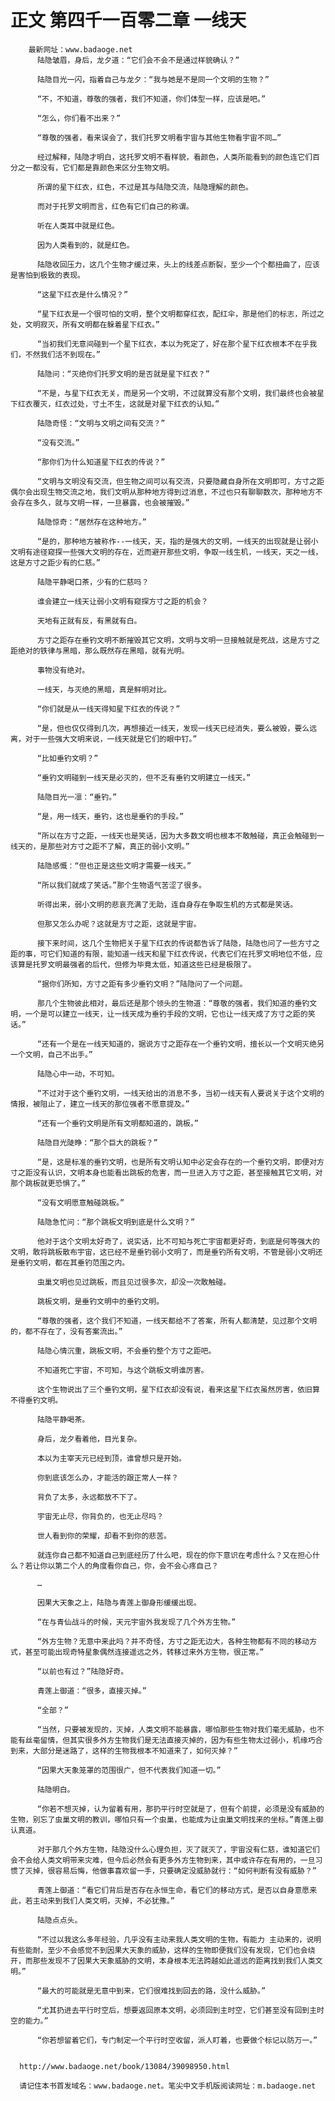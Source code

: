# 正文 第四千一百零二章 一线天
        最新网址：www.badaoge.net
          陆隐皱眉，身后，龙夕道：“它们会不会不是通过样貌确认？”
      
          陆隐目光一闪，指着自己与龙夕：“我与她是不是同一个文明的生物？”
      
          “不，不知道，尊敬的强者，我们不知道，你们体型一样，应该是吧。”
      
          “怎么，你们看不出来？”
      
          “尊敬的强者，看来误会了，我们托罗文明看宇宙与其他生物看宇宙不同…”
      
          经过解释，陆隐才明白，这托罗文明不看样貌，看颜色，人类所能看到的颜色连它们百分之一都没有，它们都是靠颜色来区分生物文明。
      
          所谓的星下红衣，红色，不过是其与陆隐交流，陆隐理解的颜色。
      
          而对于托罗文明而言，红色有它们自己的称谓。
      
          听在人类耳中就是红色。
      
          因为人类看到的，就是红色。
      
          陆隐收回压力，这几个生物才缓过来，头上的线差点断裂，至少一个个都扭曲了，应该是害怕到极致的表现。
      
          “这星下红衣是什么情况？”
      
          “星下红衣是一个很可怕的文明，整个文明都穿红衣，配红伞，那是他们的标志，所过之处，文明寂灭，所有文明都在躲着星下红衣。”
      
          “当初我们无意间碰到一个星下红衣，本以为死定了，好在那个星下红衣根本不在乎我们，不然我们活不到现在。”
      
          陆隐问：“灭绝你们托罗文明的是否就是星下红衣？”
      
          “不是，与星下红衣无关，而是另一个文明，不过就算没有那个文明，我们最终也会被星下红衣覆灭，红衣过处，寸土不生，这就是对星下红衣的认知。”
      
          陆隐奇怪：“文明与文明之间有交流？”
      
          “没有交流。”
      
          “那你们为什么知道星下红衣的传说？”
      
          “文明与文明没有交流，但生物之间可以有交流，只要隐藏自身所在文明即可，方寸之距偶尔会出现生物交流之地，我们文明从那种地方得到过消息，不过也只有聊聊数次，那种地方不会存在多久，就与文明一样，一旦暴露，也会被摧毁。”
      
          陆隐惊奇：“居然存在这种地方。”
      
          “是的，那种地方被称作--一线天，天，指的是强大的文明，一线天的出现就是让弱小文明有途径窥探一些强大文明的存在，近而避开那些文明，争取一线生机，一线天，天之一线，这是方寸之距少有的仁慈。”
      
          陆隐平静喝口茶，少有的仁慈吗？
      
          谁会建立一线天让弱小文明有窥探方寸之距的机会？
      
          天地有正就有反，有黑就有白。
      
          方寸之距存在垂钓文明不断摧毁其它文明，文明与文明一旦接触就是死战，这是方寸之距绝对的铁律与黑暗，那么既然存在黑暗，就有光明。
      
          事物没有绝对。
      
          一线天，与灭绝的黑暗，真是鲜明对比。
      
          “你们就是从一线天得知星下红衣的传说？”
      
          “是，但也仅仅得到几次，再想接近一线天，发现一线天已经消失，要么被毁，要么远离，对于一些强大文明来说，一线天就是它们的眼中钉。”
      
          “比如垂钓文明？”
      
          “垂钓文明碰到一线天是必灭的，但不乏有垂钓文明建立一线天。”
      
          陆隐目光一凛：“垂钓。”
      
          “是，用一线天，垂钓，这也是垂钓的手段。”
      
          “所以在方寸之距，一线天也是笑话，因为大多数文明也根本不敢触碰，真正会触碰到一线天的，是那些对方寸之距不了解，真正的弱小文明。”
      
          陆隐感慨：“但也正是这些文明才需要一线天。”
      
          “所以我们就成了笑话。”那个生物语气苦涩了很多。
      
          听得出来，弱小文明的悲哀充满了无助，连自身存在争取生机的方式都是笑话。
      
          但那又怎么办呢？这就是方寸之距，这就是宇宙。
      
          接下来时间，这几个生物把关于星下红衣的传说都告诉了陆隐，陆隐也问了一些方寸之距的事，可它们知道的有限，能知道一线天和星下红衣传说，代表它们在托罗文明地位不低，应该算是托罗文明最强者的后代，但修为毕竟太低，知道这些已经是极限了。
      
          “据你们所知，方寸之距有多少垂钓文明？”陆隐问了一个问题。
      
          那几个生物彼此相对，最后还是那个领头的生物道：“尊敬的强者，我们知道的垂钓文明，一个是可以建立一线天，让一线天成为垂钓手段的文明，它也让一线天成了方寸之距的笑话。”
      
          “还有一个是在一线天知道的，据说方寸之距存在一个垂钓文明，擅长以一个文明灭绝另一个文明，自己不出手。”
      
          陆隐心中一动，不可知。
      
          “不过对于这个垂钓文明，一线天给出的消息不多，当初一线天有人要说关于这个文明的情报，被阻止了，建立一线天的那位强者不愿意提及。”
      
          “还有一个垂钓文明是所有文明都知道的，跳板。”
      
          陆隐目光陡睁：“那个巨大的跳板？”
      
          “是，这是标准的垂钓文明，也是所有文明认知中必定会存在的一个垂钓文明，即便对方寸之距没有认识，文明本身也能看出跳板的危害，而一旦进入方寸之距，甚至接触其它文明，对那个跳板就更恐惧了。”
      
          “没有文明愿意触碰跳板。”
      
          陆隐急忙问：“那个跳板文明到底是什么文明？”
      
          他对于这个文明太好奇了，说实话，比不可知与死亡宇宙都更好奇，到底是何等强大的文明，敢将跳板散布宇宙，这已经不是垂钓弱小文明了，而是垂钓所有文明，不管是弱小文明还是垂钓文明，都在其垂钓范围之内。
      
          虫巢文明也见过跳板，而且见过很多次，却没一次敢触碰。
      
          跳板文明，是垂钓文明中的垂钓文明。
      
          “尊敬的强者，这个我们不知道，一线天都给不了答案，所有人都清楚，见过那个文明的，都不存在了，没有答案流出。”
      
          陆隐心情沉重，跳板文明，不会垂钓整个方寸之距吧。
      
          不知道死亡宇宙，不可知，与这个跳板文明谁厉害。
      
          这个生物说出了三个垂钓文明，星下红衣却没有说，看来这星下红衣虽然厉害，依旧算不得垂钓文明。
      
          陆隐平静喝茶。
      
          身后，龙夕看着他，目光复杂。
      
          本以为主宰天元已经到顶，谁曾想只是开始。
      
          你到底该怎么办，才能活的跟正常人一样？
      
          背负了太多，永远都放不下了。
      
          宇宙无止尽，你背负的，也无止尽吗？
      
          世人看到你的荣耀，却看不到你的悲苦。
      
          就连你自己都不知道自己到底经历了什么吧，现在的你下意识在考虑什么？又在担心什么？若让你以第二个人的角度看你自己，你，会不会心疼自己？
      
          …
      
          因果大天象之上，陆隐与青莲上御身形缓缓出现。
      
          “在与青仙战斗的时候，天元宇宙外我发现了几个外方生物。”
      
          “外方生物？无意中来此吗？并不奇怪，方寸之距无边大，各种生物都有不同的移动方式，甚至可能出现奇特星象偶然连接遥远之外，转移过来外方生物，很正常。”
      
          “以前也有过？”陆隐好奇。
      
          青莲上御道：“很多，直接灭掉。”
      
          “全部？”
      
          “当然，只要被发现的，灭掉，人类文明不能暴露，哪怕那些生物对我们毫无威胁，也不能有丝毫留情，但其实很多外方生物我们是无法直接灭掉的，因为有些生物太过弱小，机缘巧合到来，大部分是迷路了，这样的生物我根本不知道来了，如何灭掉？”
      
          “因果大天象笼罩的范围很广，但不代表我们知道一切。”
      
          陆隐明白。
      
          “你若不想灭掉，认为留着有用，那扔平行时空就是了，但有个前提，必须是没有威胁的生物，别忘了虫巢文明的教训，哪怕只有一个虫巢，也能成为让虫巢文明找来的坐标。”青莲上御认真道。
      
          对于那几个外方生物，陆隐没什么心理负担，灭了就灭了，宇宙没有仁慈，谁知道它们会不会给人类文明带来灾难，但今后必然会有更多外方生物到来，其中或许存在有用的，一旦习惯了灭掉，很容易后悔，他做事喜欢留一手，只要确定没威胁就行：“如何判断有没有威胁？”
      
          青莲上御道：“看它们背后是否存在永恒生命，看它们的移动方式，是否以自身意愿来此，若主动来到我们人类文明，灭掉，不必犹豫。”
      
          陆隐点点头。
      
          “不过以我这么多年经验，几乎没有主动来我人类文明的生物，有能力 主动来的，说明有些能耐，至少不会感觉不到因果大天象的威胁，这样的生物即便我们没有发现，它们也会绕开，而那些发现不了因果大天象威胁的文明，本身根本无法跨越如此遥远的距离找到我们人类文明。”
      
          “最大的可能就是无意中到来，它们很难找到回去的路，没什么威胁。”
      
          “尤其扔进去平行时空后，想要返回原本文明，必须回到主时空，它们甚至没有回到主时空的能力。”
      
          “你若想留着它们，专门制定一个平行时空收留，派人盯着，也要做个标记以防万一。”
      
      
      http://www.badaoge.net/book/13084/39098950.html
      
      请记住本书首发域名：www.badaoge.net。笔尖中文手机版阅读网址：m.badaoge.net